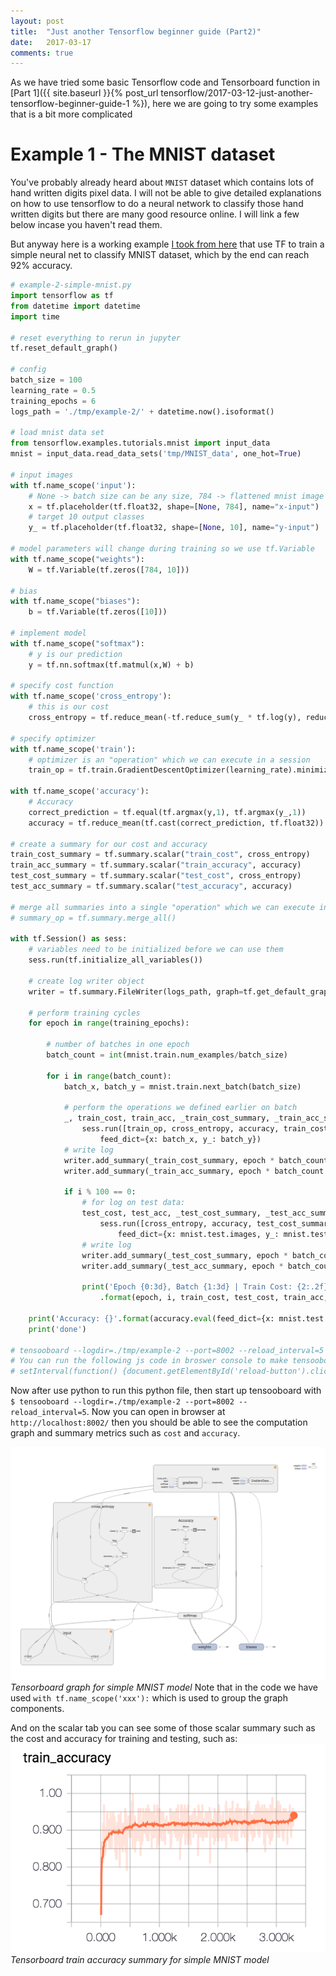 ```yaml
---
layout: post
title:  "Just another Tensorflow beginner guide (Part2)"
date:   2017-03-17
comments: true
---
```


As we have tried some basic Tensorflow code and Tensorboard function in [Part 1]({{ site.baseurl }}{% post_url tensorflow/2017-03-12-just-another-tensorflow-beginner-guide-1 %}), here we are going to try some examples that is 
a bit more complicated

# Example 1 - The MNIST dataset

You've probably already heard about `MNIST` dataset which contains lots of hand written digits pixel data.
I will not be able to give detailed explanations on how to use tensorflow to do a neural network to classify 
those hand written digits but there are many good resource online. I will link a few below incase you haven't 
read them.

But anyway here is a working example [I took from here](http://ischlag.github.io/2016/06/04/how-to-use-tensorboard/) that use TF to train a simple neural net to classify MNIST dataset, 
which by the end can reach 92% accuracy.

```python
# example-2-simple-mnist.py
import tensorflow as tf
from datetime import datetime
import time

# reset everything to rerun in jupyter
tf.reset_default_graph()

# config
batch_size = 100
learning_rate = 0.5
training_epochs = 6
logs_path = './tmp/example-2/' + datetime.now().isoformat()

# load mnist data set
from tensorflow.examples.tutorials.mnist import input_data
mnist = input_data.read_data_sets('tmp/MNIST_data', one_hot=True)

# input images
with tf.name_scope('input'):
    # None -> batch size can be any size, 784 -> flattened mnist image
    x = tf.placeholder(tf.float32, shape=[None, 784], name="x-input") 
    # target 10 output classes
    y_ = tf.placeholder(tf.float32, shape=[None, 10], name="y-input")

# model parameters will change during training so we use tf.Variable
with tf.name_scope("weights"):
    W = tf.Variable(tf.zeros([784, 10]))

# bias
with tf.name_scope("biases"):
    b = tf.Variable(tf.zeros([10]))

# implement model
with tf.name_scope("softmax"):
    # y is our prediction
    y = tf.nn.softmax(tf.matmul(x,W) + b)

# specify cost function
with tf.name_scope('cross_entropy'):
    # this is our cost
    cross_entropy = tf.reduce_mean(-tf.reduce_sum(y_ * tf.log(y), reduction_indices=[1]))

# specify optimizer
with tf.name_scope('train'):
    # optimizer is an "operation" which we can execute in a session
    train_op = tf.train.GradientDescentOptimizer(learning_rate).minimize(cross_entropy)

with tf.name_scope('accuracy'):
    # Accuracy
    correct_prediction = tf.equal(tf.argmax(y,1), tf.argmax(y_,1))
    accuracy = tf.reduce_mean(tf.cast(correct_prediction, tf.float32))
    
# create a summary for our cost and accuracy
train_cost_summary = tf.summary.scalar("train_cost", cross_entropy)
train_acc_summary = tf.summary.scalar("train_accuracy", accuracy)
test_cost_summary = tf.summary.scalar("test_cost", cross_entropy)
test_acc_summary = tf.summary.scalar("test_accuracy", accuracy)

# merge all summaries into a single "operation" which we can execute in a session 
# summary_op = tf.summary.merge_all()

with tf.Session() as sess:
    # variables need to be initialized before we can use them
    sess.run(tf.initialize_all_variables())

    # create log writer object
    writer = tf.summary.FileWriter(logs_path, graph=tf.get_default_graph())
        
    # perform training cycles
    for epoch in range(training_epochs):
        
        # number of batches in one epoch
        batch_count = int(mnist.train.num_examples/batch_size)
        
        for i in range(batch_count):
            batch_x, batch_y = mnist.train.next_batch(batch_size)
            
            # perform the operations we defined earlier on batch
            _, train_cost, train_acc, _train_cost_summary, _train_acc_summary = 
                sess.run([train_op, cross_entropy, accuracy, train_cost_summary, train_acc_summary], 
                    feed_dict={x: batch_x, y_: batch_y})
            # write log
            writer.add_summary(_train_cost_summary, epoch * batch_count + i)
            writer.add_summary(_train_acc_summary, epoch * batch_count + i)

            if i % 100 == 0:
                # for log on test data:
                test_cost, test_acc, _test_cost_summary, _test_acc_summary = 
                    sess.run([cross_entropy, accuracy, test_cost_summary, test_acc_summary], 
                        feed_dict={x: mnist.test.images, y_: mnist.test.labels})
                # write log
                writer.add_summary(_test_cost_summary, epoch * batch_count + i)
                writer.add_summary(_test_acc_summary, epoch * batch_count + i)
                
                print('Epoch {0:3d}, Batch {1:3d} | Train Cost: {2:.2f} | Test Cost: {3:.2f} | Accuracy batch train: {4:.2f} | Accuracy test: {5:.2f}'
                    .format(epoch, i, train_cost, test_cost, train_acc, test_acc))
            
    print('Accuracy: {}'.format(accuracy.eval(feed_dict={x: mnist.test.images, y_: mnist.test.labels})))
    print('done')

# tensooboard --logdir=./tmp/example-2 --port=8002 --reload_interval=5
# You can run the following js code in broswer console to make tensooboard to do auto-refresh
# setInterval(function() {document.getElementById('reload-button').click()}, 5000);
```

Now after use python to run this python file, then start up tensooboard with `$ tensooboard --logdir=./tmp/example-2 --port=8002 --reload_interval=5`. Now you can
open in browser at `http://localhost:8002/` then you should be able to see the 
computation graph and summary metrics such as `cost` and `accuracy`.

![example1.graph](/assets/tensorflow/2017-03-17-just-another-tensorflow-beginner-guide-2/example1.graph.png)*Tensorboard graph for simple MNIST model*
Note that in the code we have used `with tf.name_scope('xxx'):` which is used to
group the graph components.

And on the scalar tab you can see some of those scalar summary such as the cost and 
accuracy for training and testing, such as:
![example1.summary](/assets/tensorflow/2017-03-17-just-another-tensorflow-beginner-guide-2/example1.summary.png)*Tensorboard train accuracy summary for simple MNIST model*

